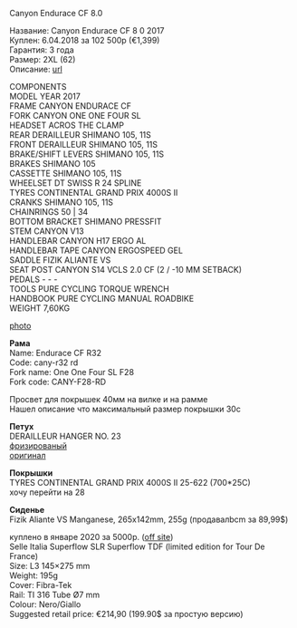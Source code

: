 
Canyon Endurace CF 8.0


Название: Canyon Endurace CF 8 0 2017  
Куплен: 6.04.2018 за 102 500р (€1,399)  
Гарантия: 3 года  
Размер: 2XL (62)  
Описание: [url](https://web.archive.org/web/20210117092817/https://www.canyon.com/en/road/endurace/endurace-cf-7-0.html)

COMPONENTS  
MODEL YEAR 2017  
FRAME CANYON ENDURACE CF  
FORK CANYON ONE ONE FOUR SL  
HEADSET ACROS THE CLAMP  
REAR DERAILLEUR SHIMANO 105, 11S  
FRONT DERAILLEUR SHIMANO 105, 11S  
BRAKE/SHIFT LEVERS SHIMANO 105, 11S  
BRAKES SHIMANO 105  
CASSETTE SHIMANO 105, 11S  
WHEELSET DT SWISS R 24 SPLINE  
TYRES CONTINENTAL GRAND PRIX 4000S II  
CRANKS SHIMANO 105, 11S  
CHAINRINGS 50 | 34  
BOTTOM BRACKET SHIMANO PRESSFIT  
STEM CANYON V13  
HANDLEBAR CANYON H17 ERGO AL  
HANDLEBAR TAPE CANYON ERGOSPEED GEL  
SADDLE FIZIK ALIANTE VS  
SEAT POST CANYON S14 VCLS 2.0 CF (2 / -10 MM SETBACK)  
PEDALS - - -  
TOOLS PURE CYCLING TORQUE WRENCH  
HANDBOOK PURE CYCLING MANUAL ROADBIKE  
WEIGHT 7,60KG

[photo](https://web.archive.org/web/20210117092817/https://pp.userapi.com/c834403/v834403636/10c4ff/eBjVU715Avs.jpg)

**Рама**  
Name: Endurace CF R32  
Code: cany-r32 rd  
Fork name: One One Four SL F28  
Fork code: CANY-F28-RD

Просвет для покрышек 40мм на вилке и на рамме  
Нашел описание что максимальный размер покрышки 30c

**Петух**  
DERAILLEUR HANGER NO. 23  
[фризированый](https://web.archive.org/web/20210117092817/https://velofrezer.com/velo-petuhi/vse-modeli/v220)  
[оригинал](https://web.archive.org/web/20210117092817/https://www.canyon.com/en-gb/gear/components/spare-and-wear-parts/derailleur-hangers/derailleur-hanger-no.-23/138072.html)

**Покрышки**  
TYRES CONTINENTAL GRAND PRIX 4000S II 25-622 (700\*25C)  
хочу перейти на 28

**Сиденье**  
Fizik Aliante VS Manganese, 265x142mm, 255g (продавалbcm за 89,99$)

куплено в январе 2020 за 5000р. ([off site](https://web.archive.org/web/20210117092817/https://www.selleitalia.com/en/saddles/slr-superflow-s/))  
Selle Italia Superflow SLR Superflow TDF (limited edition for Tour De France)  
Size: L3 145×275 mm  
Weight: 195g  
Cover: Fibra-Tek  
Rail: TI 316 Tube Ø7 mm  
Colour: Nero/Giallo  
Suggested retail price: €214,90 (199.90$ за простую версию)
